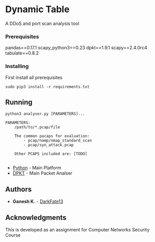 # Dynamic Table

A DDoS and port scan analysis tool

### Prerequisites

pandas==0.17.1
scapy_python3==0.23
dpkt==1.9.1
scapy==2.4.0rc4
tabulate==0.8.2

### Installing

First install all prerequisites

```
sudo pip3 install -r requirements.txt
```
## Running

``` 
python3 analyser.py [PARAMETERS]...

PARAMETERS:
    /path/to/*.pcap/file
	
	The common pacaps for evaluation:
		- pcap/namp/nmap_standard_scan
		- pcap/syn_attack.pcap
	
	Other PCAPS included are: [TODO]
	
```

* [Python](https://docs.python.org/3/) - Main Platform
* [DPKT](https://pypi.python.org/pypi/dpkt) - Main Packet Analser 

## Authors

* **Ganesh K.** - [DarkFate13](https://github.com/DarkFate13)

## Acknowledgments

This is developed as an assignment for Computer Networks Security Course 
